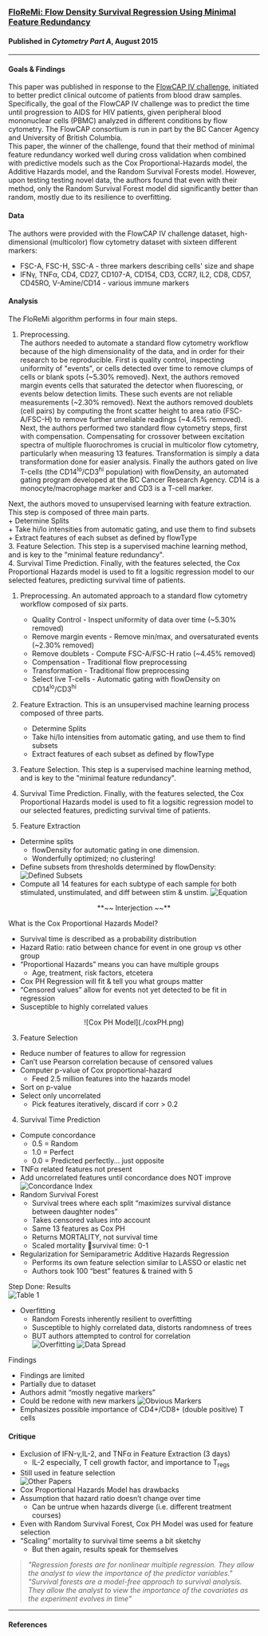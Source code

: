 ### [FloReMi: Flow Density Survival Regression Using Minimal Feature Redundancy](http://www.dx.doi.org/10.1002/cyto.a.22734)

#### Published in *Cytometry Part A*, August 2015

*****

#### Goals & Findings
This paper was published in response to the [FlowCAP IV challenge](http://flowcap.flowsite.org/), initiated to better predict clinical outcome of patients from blood draw samples.  Specifically, the goal of the FlowCAP IV challenge was to predict the time until progression to AIDS for HIV patients, given peripheral blood mononuclear cells (PBMC) analyzed in different conditions by flow cytometry. The FlowCAP consortium is run in part by the BC Cancer Agency and University of British Columbia.  
This paper, the winner of the challenge, found that their method of minimal feature redundancy worked well during cross validation when combined with predictive models such as the Cox Proportional-Hazards model, the Additive Hazards model, and the Random Survival Forests model.  However, upon testing testing novel data, the authors found that even with their method, only the Random Survival Forest model did significantly better than random, mostly due to its resilience to overfitting.  

#### Data

The authors were provided with the FlowCAP IV challenge dataset, high-dimensional (multicolor) flow cytometry dataset with sixteen different markers:  
- FSC-A, FSC-H, SSC-A - three markers describing cells' size and shape  
- IFN&gamma;, TNF&alpha;, CD4, CD27, CD107-A, CD154, CD3, CCR7, IL2, CD8, CD57, CD45RO, V-Amine/CD14 - various immune markers  

#### Analysis

The FloReMi algorithm performs in four main steps.  

1. Preprocessing.  
The authors needed to automate a standard flow cytometry workflow because of the high dimensionality of the data, and in order for their research to be reproducible. First is quality control, inspecting uniformity of "events", or cells detected over time to remove clumps of cells or blank spots (~5.30% removed).  Next, the authors removed margin events cells that saturated the detector when fluorescing, or events below detection limits.  These such events are not reliable measurements (~2.30% removed).  Next the authors removed doublets (cell pairs) by computing the front scatter height to area ratio (FSC-A/FSC-H) to remove further unreliable readings (~4.45% removed).  Next, the authors performed two standard flow cytometry steps, first with compensation.  Compensating for crossover between excitation spectra of multiple fluorochromes is crucial in multicolor flow cytometry, particularly when measuring 13 features.  Transformation is simply a data transformation done for easier analysis.  Finally the authors gated on live T-cells (the CD14<sup>lo</sup>/CD3<sup>hi</sup> population) with flowDensity, an automated gating program developed at the BC Cancer Research Agency. CD14 is a monocyte/macrophage marker and CD3 is a T-cell marker.  

Next, the authors moved to unsupervised learning with feature extraction.  This step is composed of three main parts.  
	+ Determine Splits  
	+ Take hi/lo intensities from automatic gating, and use them to find subsets  
	+ Extract features of each subset as defined by flowType  
3. Feature Selection. This step is a supervised machine learning method, and is key to the "minimal feature redundancy".  
4. Survival Time Prediction.  Finally, with the features selected, the Cox Proportional Hazards model is used to fit a logsitic regression model to our selected features, predicting survival time of patients.  


















1. Preprocessing.  An automated approach to a standard flow cytometry workflow composed of six parts.  
	+ Quality Control - Inspect uniformity of data over time (~5.30% removed)  
	+ Remove margin events - Remove min/max, and oversaturated events (~2.30% removed)  
	+ Remove doublets - Compute FSC-A/FSC-H ratio (~4.45% removed)  
	+ Compensation - Traditional flow preprocessing  
	+ Transformation - Traditional flow preprocessing  
	+ Select live T-cells - Automatic gating with flowDensity on CD14<sup>lo</sup>/CD3<sup>hi</sup>
2. Feature Extraction.  This is an unsupervised machine learning process composed of three parts.  
	+ Determine Splits  
	+ Take hi/lo intensities from automatic gating, and use them to find subsets  
	+ Extract features of each subset as defined by flowType  
3. Feature Selection. This step is a supervised machine learning method, and is key to the "minimal feature redundancy".  
4. Survival Time Prediction.  Finally, with the features selected, the Cox Proportional Hazards model is used to fit a logsitic regression model to our selected features, predicting survival time of patients.  

2. Feature Extraction
- Determine splits 
	+ flowDensity for automatic gating in one dimension.  
	+ Wonderfully optimized; no clustering!  
- Define subsets from thresholds determined by flowDensity:  
![Defined Subsets](./definedsubsets.png)
- Compute all 14 features for each subtype of each sample for both stimulated, unstimulated, and diff between stim & unstim. 
![Equation](./equation.png)

<center> **~~ Interjection ~~**  </center>

What is the Cox Proportional Hazards Model?  
- Survival time is described as a probability distribution  
- Hazard Ratio: ratio between chance for event in one group vs other group  
- “Proportional Hazards” means you can have multiple groups  
	+ Age, treatment, risk factors, etcetera  
- Cox PH Regression will fit & tell you what groups matter  
- “Censored values” allow for events not yet detected to be fit in regression  
- Susceptible to highly correlated values  

<center>![Cox PH Model](./coxPH.png) </center>  

3. Feature Selection
- Reduce number of features to allow for regression  
- Can’t use Pearson correlation because of censored values  
- Computer p-value of Cox proportional-hazard  
	+ Feed 2.5 million features into the hazards model  
- Sort on p-value  
- Select only uncorrelated  
	+ Pick features iteratively, discard if corr > 0.2  

4. Survival Time Prediction  
- Compute concordance  
	+ 0.5 = Random  
	+ 1.0 = Perfect  
	+ 0.0 = Predicted perfectly... just opposite  
- TNFα related features not present  
- Add uncorrelated features until concordance does NOT improve  
![Concordance Index](./coxphmodel.png)  
- Random Survival Forest  
	+ Survival trees where each split “maximizes survival distance between daughter nodes”  
	+ Takes censored values into account  
	+ Same 13 features as Cox PH  
	+ Returns MORTALITY, not survival time  
	+ Scaled mortality survival time: 0-1  
- Regularization for Semiparametric Additive Hazards Regression  
	+ Performs its own feature selection similar to LASSO or elastic net  
	+ Authors took 100 “best” features & trained with 5  

Step Done: Results  
![Table 1](./table1.png)  
- Overfitting  
	+ Random Forests inherently resilient to overfitting  
	+ Susceptible to highly correlated data, distorts randomness of trees  
	+ BUT authors attempted to control for correlation  
![Overfitting](./overfitting.png)
![Data Spread](./dataspread.png)

Findings
- Findings are limited
- Partially due to dataset
- Authors admit “mostly negative markers”
- Could be redone with new markers
![Obvious Markers](./obviousmarkers.png)
- Emphasizes possible importance of CD4+/CD8+ (double positive) T cells


#### Critique

- Exclusion of IFN-γ,IL-2, and TNFα in Feature Extraction (3 days)  
	+ IL-2 especially, T cell growth factor, and importance to T<sub>regs</sub>  
- Still used in feature selection  
![Other Papers](./otherpapers.png)  
- Cox Proportional Hazards Model has drawbacks  
- Assumption that hazard ratio doesn’t change over time  
	+ Can be untrue when hazards diverge (i.e. different treatment courses)
- Even with Random Survival Forest, Cox PH Model was used for feature selection
- “Scaling” mortality to survival time seems a bit sketchy
	+ But then again, results speak for themselves
>*"Regression forests are for nonlinear multiple regression. They allow the analyst to view the importance of the predictor variables."*
>*"Survival forests are a model-free approach to survival analysis. They allow the analyst to view the importance of the covariates as the experiment evolves in time"*


*****

#### References 

